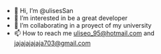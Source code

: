 - 👋 Hi, I’m @ulisesSan
- 👀 I’m interested in be a great developer
- 💞️ I’m collaborating in a proyect of my university
- 📫 How to reach me uliseo_95@hotmail.com and jajajajajaja703@gmail.com

<!---
ulisesSan/ulisesSan is a ✨ special ✨ repository because its `README.md` (this file) appears on your GitHub profile.
You can click the Preview link to take a look at your changes.
--->
